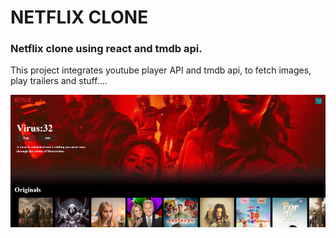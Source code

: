 # NETFLIX CLONE

### Netflix clone using react and tmdb api.

This project integrates youtube player API and tmdb api, to fetch images, play trailers and stuff....

![alt text](https://raw.githubusercontent.com/prajyu/Netflix-Clone/main/Netflix.png)
